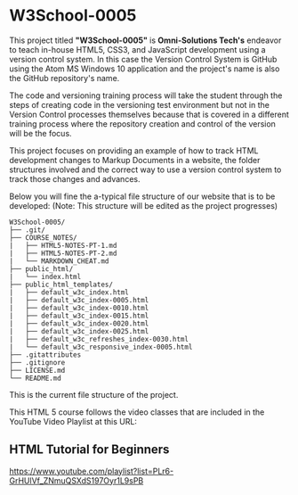 # W3School-0005

This project titled **"W3School-0005"** is **Omni-Solutions Tech's** endeavor to teach in-house HTML5, CSS3, and JavaScript development using a version control system. In this case the Version Control System is GitHub using the Atom MS Windows 10 application and the project's name is also the GitHub repository's name.

The code and versioning training process will take the student through the steps of creating code in the versioning test environment but not in the Version Control processes themselves because that is covered in a different training process where the repository creation and control of the version will be the focus.

This project focuses on providing an example of how to track HTML development changes to Markup Documents in a website, the folder structures involved and the correct way to use a version control system to track those changes and advances.

Below you will fine the a-typical file structure of our website that is to be developed:
(Note: This structure will be edited as the project progresses)

```
W3School-0005/
├── .git/
├── COURSE_NOTES/
|   ├── HTML5-NOTES-PT-1.md
|   ├── HTML5-NOTES-PT-2.md
|   └── MARKDOWN_CHEAT.md
├── public_html/
|   └── index.html
├── public_html_templates/
|   ├── default_w3c_index.html
|   ├── default_w3c_index-0005.html
|   ├── default_w3c_index-0010.html
|   ├── default_w3c_index-0015.html
|   ├── default_w3c_index-0020.html
|   ├── default_w3c_index-0025.html
|   ├── default_w3c_refreshes_index-0030.html
|   └── default_w3c_responsive_index-0005.html
├── .gitattributes
├── .gitignore
├── LICENSE.md
└── README.md
```

This is the current file structure of the project.

This HTML 5 course follows the video classes that are included in the YouTube Video Playlist at this URL:
## HTML Tutorial for Beginners
https://www.youtube.com/playlist?list=PLr6-GrHUlVf_ZNmuQSXdS197Oyr1L9sPB
